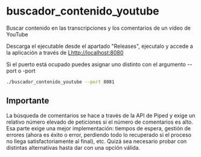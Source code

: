 # buscador_contenido_youtube
Buscar contenido en las transcripciones y los comentarios de un vídeo de YouTube

Descarga el ejecutable desde el apartado "Releases", ejecutalo y accede a la aplicación a través de [Lhttp://localhost:8080](http://localhost:8080)

Si el puerto está ocupado puedes asignar uno distinto con el argumento --port o -port
```bash
./buscador_contenido_youtube --port 8081
```

## Importante
La búsqueda de comentarios se hace a través de la API de Piped y exige un relativo número elevado de peticiones si el número de comentarios es alto. Esa parte exige una mejor implementación: tiempos de espera, gestión de errores (ahora es éxito o error, perdiendo todo lo recuperado si el proceso no llega satisfactoriamente al final), etc. Quizá sea necesario probar con distintas alternativas hasta dar con una opción válida.